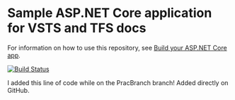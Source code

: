 # Sample ASP.NET Core application for VSTS and TFS docs

For information on how to use this repository, see [Build your ASP.NET Core app](https://docs.microsoft.com/en-us/vsts/build-release/apps/aspnet/build-aspnet-core).

[![Build Status](https://notredame.visualstudio.com/_apis/public/build/definitions/8511b646-a5c3-4ade-95ff-2184014ffaa6/12/badge)](https://notredame.visualstudio.com/Git2/_build/index?definitionId=12)  

I added this line of code while on the PracBranch branch!  Added directly on GitHub.
